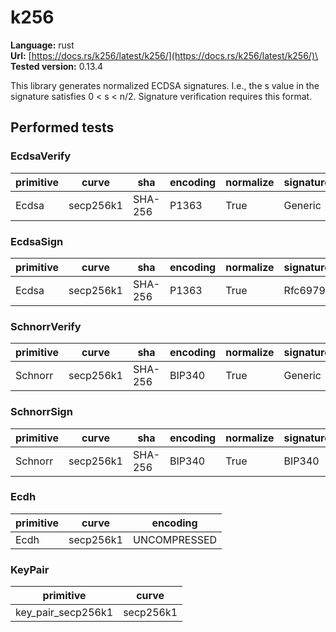 # k256

**Language:**
rust\
**Url:**
[https://docs.rs/k256/latest/k256/](https://docs.rs/k256/latest/k256/)\
**Tested version:**
0.13.4

This library generates normalized ECDSA signatures.
I.e., the s value in the signature satisfies 0 < s < n/2.
Signature verification requires this format.

## Performed tests

### EcdsaVerify

| primitive | curve | sha | encoding | normalize | signatureGeneration |
| --- | --- | --- | --- | --- | --- |
| Ecdsa | secp256k1 | SHA-256 | P1363 | True | Generic |

### EcdsaSign

| primitive | curve | sha | encoding | normalize | signatureGeneration |
| --- | --- | --- | --- | --- | --- |
| Ecdsa | secp256k1 | SHA-256 | P1363 | True | Rfc6979 |

### SchnorrVerify

| primitive | curve | sha | encoding | normalize | signatureGeneration |
| --- | --- | --- | --- | --- | --- |
| Schnorr | secp256k1 | SHA-256 | BIP340 | True | Generic |

### SchnorrSign

| primitive | curve | sha | encoding | normalize | signatureGeneration |
| --- | --- | --- | --- | --- | --- |
| Schnorr | secp256k1 | SHA-256 | BIP340 | True | BIP340 |

### Ecdh

| primitive | curve | encoding |
| --- | --- | --- |
| Ecdh | secp256k1 | UNCOMPRESSED |

### KeyPair

| primitive | curve |
| --- | --- |
| key_pair_secp256k1 | secp256k1 |
